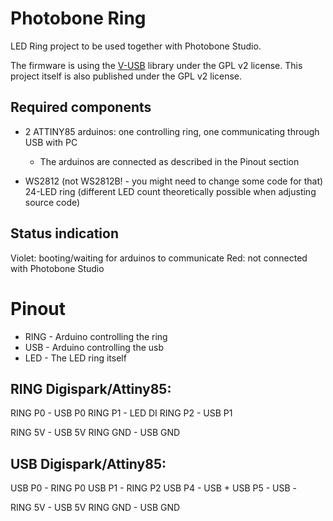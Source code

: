 # Photobone Ring
LED Ring project to be used together with Photobone Studio.

The firmware is using the [V-USB](https://www.obdev.at/products/vusb/index.html) library under the GPL v2 license. This project itself is also published under the GPL v2 license.

## Required components
* 2 ATTINY85 arduinos: one controlling ring, one communicating through USB with PC
	* The arduinos are connected as described in the Pinout section

* WS2812 (not WS2812B! - you might need to change some code for that) 24-LED ring (different LED count theoretically possible when adjusting source code)

## Status indication
Violet: booting/waiting for arduinos to communicate
Red: not connected with Photobone Studio

# Pinout
* RING - Arduino controlling the ring
* USB - Arduino controlling the usb
* LED - The LED ring itself

## RING Digispark/Attiny85:
RING P0 - USB P0
RING P1 - LED DI
RING P2 - USB P1

RING 5V - USB 5V
RING GND - USB GND

## USB Digispark/Attiny85:
USB P0 - RING P0
USB P1 - RING P2
USB P4 - USB +
USB P5 - USB -

RING 5V - USB 5V
RING GND - USB GND